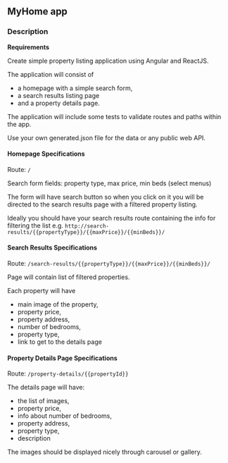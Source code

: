## MyHome app

### Description

**Requirements**

Create simple property listing application using Angular and ReactJS.

The application will consist of

- a homepage with a simple search form,
- a search results listing page
- and a property details page.

The application will include some tests to validate routes and paths within the app.

Use your own generated.json file for the data or any public web API.

#### Homepage Specifications

Route: `/`

Search form fields: property type, max price, min beds (select menus)

The form will have search button so when you click on it you will be directed to the search results page with a filtered property listing.

Ideally you should have your search results route containing the info for filtering the list
e.g.
`http://search-results/{{propertyType}}/{{maxPrice}}/{{minBeds}}/`

#### Search Results Specifications

Route: `/search-results/{{propertyType}}/{{maxPrice}}/{{minBeds}}/`

Page will contain list of filtered properties.

Each property will have

- main image of the property,
- property price,
- property address,
- number of bedrooms,
- property type,
- link to get to the details page

#### Property Details Page Specifications

Route: `/property-details/{{propertyId}}`

The details page will have:

- the list of images,
- property price,
- info about number of bedrooms,
- property address,
- property type,
- description

The images should be displayed nicely through carousel or gallery.
